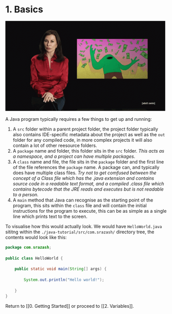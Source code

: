# 1. Basics

![Mr. Frog](./img/mrfrog.gif)

A Java program typically requires a few things to get up and running:

1. A `src` folder within a parent project folder, the project folder typically also contains IDE-specific metadata about the project as well as the `out` folder for any compiled code, in more complex projects it will also contain a lot of other reesource folders.
2. A `package` name and folder, this folder sits in the `src` folder. *This acts as a namespace, and a project can have multiple packages.*
3. A `class` name and file, the file sits in the `package` folder and the first line of the file references the `package` name. A package can, and typically does have multiple class files. *Try not to get comfused between the concept of a Class file which has the .java extension and contains source code in a readable text format, and a compiled .class file which contains bytecode that the JRE reads and executes but is not readable to a person.*
4. A `main` method that Java can recognise as the starting point of the program, this sits within the `class` file and will contain the initial instructions for the program to execute, this can be as simple as a single line which prints text to the screen.

To visualise how this would actually look. We would have `HelloWorld.java` sititng within the `./java-tutorial/src/com.srazash/` directory tree, the contents would look like this:

``` java
package com.srazash;

public class HelloWorld {

    public static void main(String[] args) {

        System.out.println("Hello world!");

    }
}
```

Return to [[0. Getting Started]] or proceed to [[2. Variables]].